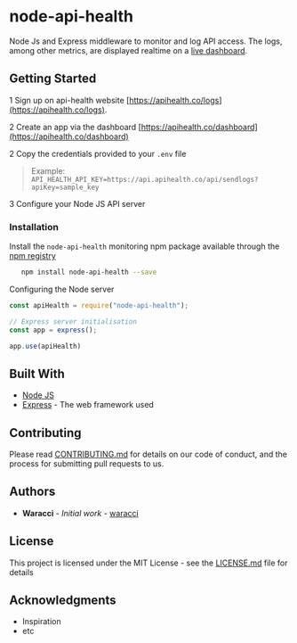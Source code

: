 # node-api-health

Node Js and Express middleware to monitor and log API access. The logs, among other metrics, are displayed realtime on a [live dashboard](https://apihealth.co/logs).

## Getting Started

1 Sign up on api-health website [https://apihealth.co/logs](https://apihealth.co/logs).

2 Create an app via the dashboard [https://apihealth.co/dashboard](https://apihealth.co/dashboard)

2 Copy the credentials provided to your `.env` file

> Example: `API_HEALTH_API_KEY=https://api.apihealth.co/api/sendlogs?apiKey=sample_key`

3 Configure your Node JS API server

### Installation

Install the `node-api-health` monitoring npm package available through the [npm registry](https://www.npmjs.com/)

```bash
   npm install node-api-health --save
```

Configuring the Node server

```javascript
const apiHealth = require("node-api-health");

// Express server initialisation
const app = express();

app.use(apiHealth)
```

## Built With

* [Node JS](https://nodejs.org/)
* [Express](https://expressjs.com/) - The web framework used

## Contributing

Please read [CONTRIBUTING.md](CONTRIBUTING.md) for details on our code of conduct, and the process for submitting pull requests to us.

## Authors

* **Waracci** - *Initial work* - [waracci](https://github.com/waracci)

## License

This project is licensed under the MIT License - see the [LICENSE.md](LICENSE.md) file for details

## Acknowledgments

* Inspiration
* etc

